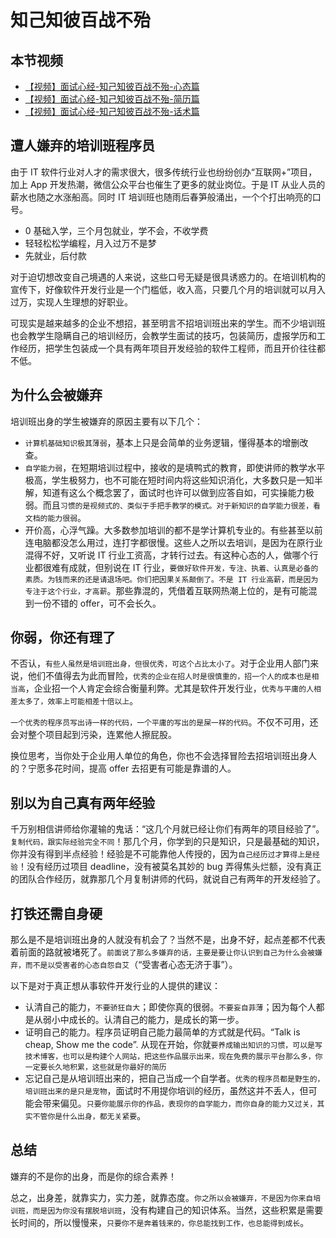 # 知己知彼百战不殆

## 本节视频

- [【视频】面试心经-知己知彼百战不殆-心态篇](https://www.bilibili.com/video/av31873911/?p=1)
- [【视频】面试心经-知己知彼百战不殆-简历篇](https://www.bilibili.com/video/av31873911/?p=2)
- [【视频】面试心经-知己知彼百战不殆-话术篇](https://www.bilibili.com/video/av31873911/?p=3)

## 遭人嫌弃的培训班程序员

由于 IT 软件行业对人才的需求很大，很多传统行业也纷纷创办“互联网+”项目，加上 App 开发热潮，微信公众平台也催生了更多的就业岗位。于是 IT 从业人员的薪水也随之水涨船高。同时 IT 培训班也随雨后春笋般涌出，一个个打出响亮的口号。

- 0 基础入学，三个月包就业，学不会，不收学费
- 轻轻松松学编程，月入过万不是梦
- 先就业，后付款

对于迫切想改变自己境遇的人来说，这些口号无疑是很具诱惑力的。在培训机构的宣传下，好像软件开发行业是一个门槛低，收入高，只要几个月的培训就可以月入过万，实现人生理想的好职业。

可现实是越来越多的企业不想招，甚至明言不招培训班出来的学生。而不少培训班也会教学生隐瞒自己的培训经历，会教学生面试的技巧，包装简历，虚报学历和工作经历，把学生包装成一个具有两年项目开发经验的软件工程师，而且开价往往都不低。

## 为什么会被嫌弃

培训班出身的学生被嫌弃的原因主要有以下几个：

- `计算机基础知识极其薄弱`，基本上只是会简单的业务逻辑，懂得基本的增删改查。
- `自学能力弱`，在短期培训过程中，接收的是填鸭式的教育，即使讲师的教学水平极高，学生极努力，也不可能在短时间内将这些知识消化，大多数只是一知半解，知道有这么个概念罢了，面试时也许可以做到应答自如，可实操能力极弱。而且`习惯的是视频式的、类似于手把手教学的模式。对于新知识的自学能力很差，看文档的能力很弱`。
- 开价高，心浮气躁。大多数参加培训的都不是学计算机专业的。有些甚至以前连电脑都没怎么用过，连打字都很慢。这些人之所以去培训，是因为在原行业混得不好，又听说 IT 行业工资高，才转行过去。有这种心态的人，做哪个行业都很难有成就，但别说在 IT 行业，`要做好软件开发，专注、执着、认真是必备的素质。为钱而来的还是请退场吧。你们把因果关系颠倒了。不是 IT 行业高薪，而是因为专注于这个行业，才高薪`。那些靠混的，凭借着互联网热潮上位的，是有可能混到一份不错的 offer，可不会长久。

## 你弱，你还有理了

不否认，`有些人虽然是培训班出身，但很优秀，可这个占比太小了`。对于企业用人部门来说，他们不值得去为此而冒险，`优秀的企业在招人时是很慎重的，招一个人的成本也是相当高`，企业招一个人肯定会综合衡量利弊。尤其是软件开发行业，`优秀与平庸的人相差太多了，效率上可能相差十倍以上`。

`一个优秀的程序员写出诗一样的代码，一个平庸的写出的是屎一样的代码`。不仅不可用，还会对整个项目起到污染，连累他人擦屁股。

换位思考，当你处于企业用人单位的角色，你也不会选择冒险去招培训班出身人的？宁愿多花时间，提高 offer 去招更有可能是靠谱的人。

## 别以为自己真有两年经验

千万别相信讲师给你灌输的鬼话：“这几个月就已经让你们有两年的项目经验了”。`复制代码，跟实际经验完全不同`！那几个月，你学到的只是知识，只是最基础的知识，你并没有得到半点经验！经验是不可能靠他人传授的，因为`自己经历过才算得上是经验`！没有经历过项目 deadline，没有被莫名其妙的 bug 弄得焦头烂额，没有真正的团队合作经历，就靠那几个月复制讲师的代码，就说自己有两年的开发经验了。

## 打铁还需自身硬

那么是不是培训班出身的人就没有机会了？当然不是，出身不好，起点差都不代表着前面的路就被堵死了。`前面说了那么多嫌弃的话，主要是要让你认识到自己为什么会被嫌弃，而不是以受害者的心态自怨自艾`（“受害者心态无济于事”）。

以下是对于真正想从事软件开发行业的人提供的建议：

- 认清自己的能力，`不要骄狂自大`；即使你真的很弱。`不要妄自菲薄`；因为每个人都是从弱小中成长的。认清自己的能力，是成长的第一步。
- 证明自己的能力。程序员证明自己能力最简单的方式就是代码。“Talk is cheap, Show me the code”. 从现在开始，你就`要养成输出知识的习惯，可以是写技术博客，也可以是构建个人网站，把这些作品展示出来，现在免费的展示平台那么多，你一定要长久地积累，这些就是你最好的简历`
- 忘记自己是从培训班出来的，把自己当成一个自学者。`优秀的程序员都是野生的，培训班出来的是只是宠物`，面试时不用提你培训的经历，虽然这并不丢人，但可能会带来偏见。`只要你能展示你的作品，表现你的自学能力，而你自身的能力又过关，其实不管你是什么出身，都无关紧要`。

## 总结

嫌弃的不是你的出身，而是你的综合素养！

总之，出身差，就靠实力，实力差，就靠态度。`你之所以会被嫌弃，不是因为你来自培训班，而是因为你没有摆脱培训班`，没有构建自己的知识体系。当然，这些积累是需要长时间的，所以慢慢来，`只要你不是奔着钱来的，你总能找到工作，也总能得到成长`。